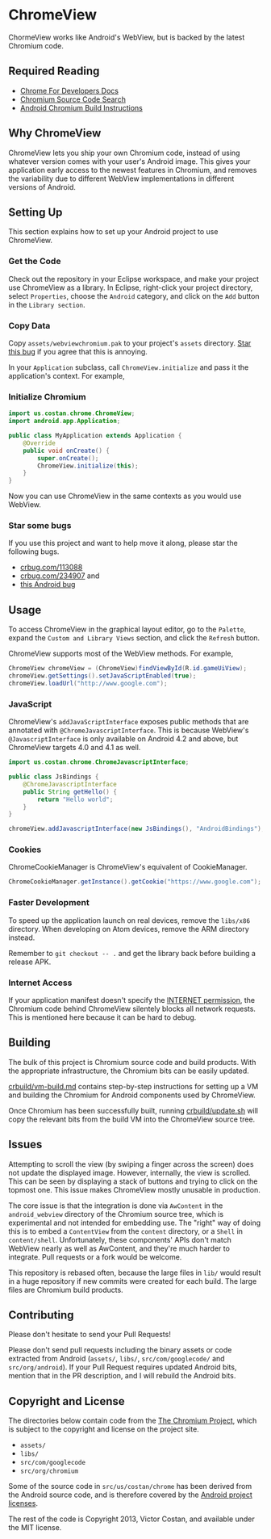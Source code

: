# ChromeView

ChormeView works like Android's WebView, but is backed by the latest Chromium
code.

## Required Reading
* [Chrome For Developers Docs](http://dev.chromium.org/developers)
* [Chromium Source Code Search](https://code.google.com/p/chromium/codesearch)
* [Android Chromium Build Instructions](https://code.google.com/p/chromium/wiki/AndroidBuildInstructions)

## Why ChromeView

ChromeView lets you ship your own Chromium code, instead of using whatever
version comes with your user's Android image. This gives your application
early access to the newest features in Chromium, and removes the variability
due to different WebView implementations in different versions of Android.


## Setting Up

This section explains how to set up your Android project to use ChromeView.

### Get the Code

Check out the repository in your Eclipse workspace, and make your project use
ChromeView as a library. In Eclipse, right-click your project directory, select
`Properties`, choose the `Android` category, and click on the `Add` button in
the `Library section`.

### Copy Data

Copy `assets/webviewchromium.pak` to your project's `assets` directory.
[Star this bug](https://code.google.com/p/android/issues/detail?id=35748) if
you agree that this is annoying.

In your `Application` subclass, call `ChromeView.initialize` and pass it the
application's context. For example,

### Initialize Chromium

```java
import us.costan.chrome.ChromeView;
import android.app.Application;

public class MyApplication extends Application {
    @Override
    public void onCreate() {
        super.onCreate();
        ChromeView.initialize(this);
    }
}
```

Now you can use ChromeView in the same contexts as you would use WebView.

### Star some bugs

If you use this project and want to help move it along, please star the
following bugs.

* [crbug.com/113088](http://crbug.com/113088)
* [crbug.com/234907](http://crbug.com/234907) and
* [this Android bug](https://code.google.com/p/android/issues/detail?id=35748)


## Usage

To access ChromeView in the graphical layout editor, go to the `Palette`,
expand the `Custom and Library Views` section, and click the `Refresh` button.

ChromeView supports most of the WebView methods. For example,

```java
ChromeView chromeView = (ChromeView)findViewById(R.id.gameUiView);
chromeView.getSettings().setJavaScriptEnabled(true);
chromeView.loadUrl("http://www.google.com");
```

### JavaScript

ChromeView's `addJavaScriptInterface` exposes public methods that are annotated
with `@ChromeJavascriptInterface`. This is because WebView's
`@JavascriptInterface` is only available on Android 4.2 and above, but
ChromeView targets 4.0 and 4.1 as well.

```java
import us.costan.chrome.ChromeJavascriptInterface;

public class JsBindings {
    @ChromeJavascriptInterface
    public String getHello() {
        return "Hello world";
    }
}

chromeView.addJavascriptInterface(new JsBindings(), "AndroidBindings");
```

### Cookies

ChromeCookieManager is ChromeView's equivalent of CookieManager.

```java
ChromeCookieManager.getInstance().getCookie("https://www.google.com");
```

### Faster Development

To speed up the application launch on real devices, remove the `libs/x86`
directory. When developing on Atom devices, remove the ARM directory instead.

Remember to `git checkout -- .` and get the library back before building a
release APK.

### Internet Access

If your application manifest doesn't specify the
[INTERNET permission](http://developer.android.com/reference/android/Manifest.permission.html#INTERNET),
the Chromium code behind ChromeView silentely blocks all network requests. This
is mentioned here because it can be hard to debug.


## Building

The bulk of this project is Chromium source code and build products. With the
appropriate infrastructure, the Chromium bits can be easily updated.

[crbuild/vm-build.md](crbuild/vm-build.md) contains step-by-step instructions
for setting up a VM and building the Chromium for Android components used by
ChromeView.

Once Chromium has been successfully built, running
[crbuild/update.sh](crbuild/update.sh) will copy the relevant bits from the
build VM into the ChromeView source tree.


## Issues

Attempting to scroll the view (by swiping a finger across the screen) does not
update the displayed image. However, internally, the view is scrolled. This can
be seen by displaying a stack of buttons and trying to click on the topmost
one. This issue makes ChromeView mostly unusable in production.

The core issue is that the integration is done via `AwContent` in the
`android_webview` directory of the Chromium source tree, which is experimental
and not intended for embedding use. The "right" way of doing this is to embed
a `ContentView` from the `content` directory, or a `Shell` in `content/shell`.
Unfortunately, these components' APIs don't match WebView nearly as well as
AwContent, and they're much harder to integrate. Pull requests or a fork would
be welcome.

This repository is rebased often, because the large files in `lib/` would
result in a huge repository if new commits were created for each build. The
large files are Chromium build products.


## Contributing

Please don't hesitate to send your Pull Requests!

Please don't send pull requests including the binary assets or code extracted
from Android (`assets/`, `libs/`, `src/com/googlecode/` and `src/org/android`).
If your Pull Request requires updated Android bits, mention that in the PR
description, and I will rebuild the Android bits.


## Copyright and License

The directories below contain code from the
[The Chromium Project](http://www.chromium.org/), which is subject to the
copyright and license on the project site.

* `assets/`
* `libs/`
* `src/com/googlecode`
* `src/org/chromium`

Some of the source code in `src/us/costan/chrome` has been derived from the
Android source code, and is therefore covered by the
[Android project licenses](http://source.android.com/source/licenses.html).

The rest of the code is Copyright 2013, Victor Costan, and available under the
MIT license.
